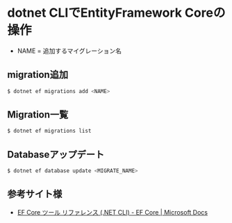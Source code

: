 # dotnet CLIでEntityFramework Coreの操作

* NAME = 追加するマイグレーション名

## migration追加

```sh
$ dotnet ef migrations add <NAME>
```

## Migration一覧

```sh
$ dotnet ef migrations list
```

## Databaseアップデート

```sh
$ dotnet ef database update <MIGRATE_NAME>
```

## 参考サイト様

* [EF Core ツール リファレンス \(\.NET CLI\) \- EF Core \| Microsoft Docs](https://docs.microsoft.com/ja-jp/ef/core/miscellaneous/cli/dotnet)